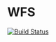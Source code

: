 # WFS
[![Build Status](https://travis-ci.org/mathieulenormand/WFS.svg?branch=master)](https://travis-ci.org/mathieulenormand/WFS)